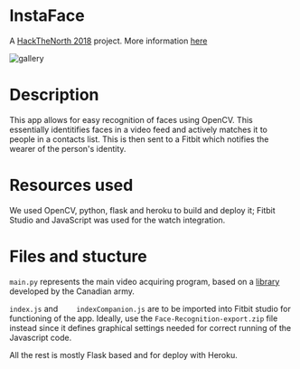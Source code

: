 # InstaFace

A [HackTheNorth 2018](https://hackthenorth.com/) project. More information [here](https://devpost.com/software/instaface)


![gallery](https://user-images.githubusercontent.com/8631008/45700692-33b89700-bb3b-11e8-97a6-8ae6456280c2.jpg)


# Description

This app allows for easy recognition of faces using OpenCV. This essentially identitifies faces in a video feed and actively matches it to people in a contacts list. This is then sent to a Fitbit which notifies the wearer of the person's identity.


# Resources used
We used OpenCV, python, flask and heroku to build and deploy it; Fitbit Studio and JavaScript was used for the watch integration.

# Files and stucture
`main.py` represents the main video acquiring program, based on a [library](https://github.com/ageitgey/face_recognition) developed by the Canadian army.

`index.js` and ` 	indexCompanion.js` are to be imported into Fitbit studio for functioning of the app. Ideally, use the `Face-Recognition-export.zip` file instead since it defines graphical settings needed for correct running of the Javascript code.

All the rest is mostly Flask based and for deploy with Heroku.

